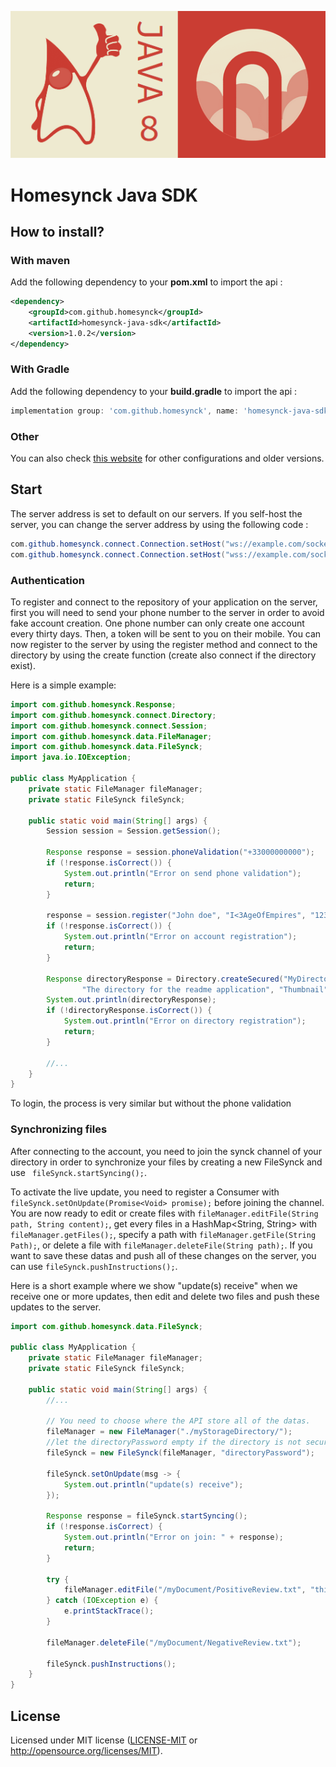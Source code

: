 ![thumbnail](./res/thumbnail.png)

# Homesynck Java SDK

## How to install?

### With maven

Add the following dependency to your **pom.xml** to import the api :

```xml
<dependency>
    <groupId>com.github.homesynck</groupId>
    <artifactId>homesynck-java-sdk</artifactId>
    <version>1.0.2</version>
</dependency>
```

### With Gradle

Add the following dependency to your **build.gradle** to import the api :
```gradle
implementation group: 'com.github.homesynck', name: 'homesynck-java-sdk', version: '1.0.2'
```
### Other

You can also check [this website](https://mvnrepository.com/artifact/com.github.homesynck/homesynck-java-sdk) for other configurations and older versions.

## Start

The server address is set to default on our servers. If you self-host the server, you can change the server address by using the following code :
```java
com.github.homesynck.connect.Connection.setHost("ws://example.com/socket");   // without https server
com.github.homesynck.connect.Connection.setHost("wss://example.com/socket");  // with https server
```

### Authentication

To register and connect to the repository of your application on the server, first you will need to send your phone number to the server in order to avoid fake account creation. One phone number can only create one account every thirty days. Then, a token will be sent to you on their mobile. You can now register to the server by using the register method and connect to the directory by using the create function (create also connect if the directory exist).

Here is a simple example:

```java
import com.github.homesynck.Response;
import com.github.homesynck.connect.Directory;
import com.github.homesynck.connect.Session;
import com.github.homesynck.data.FileManager;
import com.github.homesynck.data.FileSynck;
import java.io.IOException;

public class MyApplication {
    private static FileManager fileManager;
    private static FileSynck fileSynck;

    public static void main(String[] args) {
        Session session = Session.getSession();

        Response response = session.phoneValidation("+33000000000");
        if (!response.isCorrect()) {
            System.out.println("Error on send phone validation");
            return;
        }

        response = session.register("John doe", "I<3AgeOfEmpires", "123456");
        if (!response.isCorrect()) {
            System.out.println("Error on account registration");
            return;
        }

        Response directoryResponse = Directory.createSecured("MyDirectory",
                "The directory for the readme application", "Thumbnail", "directoryPassword");
        System.out.println(directoryResponse);
        if (!directoryResponse.isCorrect()) {
            System.out.println("Error on directory registration");
            return;
        }
        
        //...
    }
}
```

To login, the process is very similar but without the phone validation

### Synchronizing files

After connecting to the account, you need to join the synck channel of your directory in order to synchronize your files by creating a new FileSynck and use ` fileSynck.startSyncing();`.

To activate the live update, you need to register a Consumer with `fileSynck.setOnUpdate(Promise<Void> promise);` before joining the channel. You are now ready to edit or create files with `fileManager.editFile(String path, String content);`, get every files in a HashMap<String, String> with `fileManager.getFiles();`, specify a path with `fileManager.getFile(String Path);`, or delete a file with `fileManager.deleteFile(String path);`. If you want to save these datas and push all of these changes on the server, you can use `fileSynck.pushInstructions();`.

Here is a short example where we show "update(s) receive" when we receive one or more updates, then edit and delete two files and push these updates to the server.

```java
import com.github.homesynck.data.FileSynck;

public class MyApplication {
    private static FileManager fileManager;
    private static FileSynck fileSynck;

    public static void main(String[] args) {
        //...

        // You need to choose where the API store all of the datas.
        fileManager = new FileManager("./myStorageDirectory/");
        //let the directoryPassword empty if the directory is not secured
        fileSynck = new FileSynck(fileManager, "directoryPassword");
        
        fileSynck.setOnUpdate(msg -> {
            System.out.println("update(s) receive");
        });

        Response response = fileSynck.startSyncing();
        if (!response.isCorrect) {
            System.out.println("Error on join: " + response);
            return;
        }

        try {
            fileManager.editFile("/myDocument/PositiveReview.txt", "this documentation is very amazing!");
        } catch (IOException e) {
            e.printStackTrace();
        }

        fileManager.deleteFile("/myDocument/NegativeReview.txt");

        fileSynck.pushInstructions();
    }
}
```

## License

Licensed under MIT license ([LICENSE-MIT](LICENSE) or http://opensource.org/licenses/MIT).
